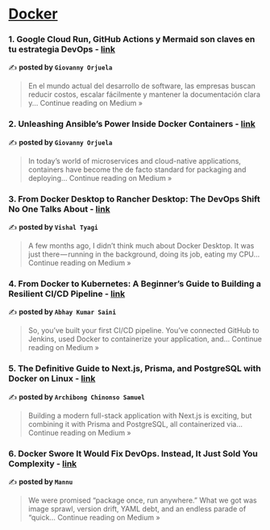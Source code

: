 
<h1><a href=https://medium.com/tag/docker/recommended target="_blank" rel="noopener noreferrer">Docker</a></h1>
<h3>1. Google Cloud Run, GitHub Actions y Mermaid son claves en tu estrategia DevOps - <a href="https://medium.com/@giovannyorjuel2/por-qu%C3%A9-google-cloud-run-github-actions-y-mermaid-son-claves-en-tu-estrategia-devops-a5c123f38915?source=rss------docker-5" target="_blank" rel="noopener noreferrer">link</a></h3>

✍️ **posted by `Giovanny Orjuela`**

<blockquote>En el mundo actual del desarrollo de software, las empresas buscan reducir costos, escalar fácilmente y mantener la documentación clara y…
Continue reading on Medium »</blockquote>

<h3>2. Unleashing Ansible’s Power Inside Docker Containers - <a href="https://medium.com/@giovannyorjuel2/unleashing-ansibles-power-inside-docker-containers-31b8adf6fba5?source=rss------docker-5" target="_blank" rel="noopener noreferrer">link</a></h3>

✍️ **posted by `Giovanny Orjuela`**

<blockquote>In today’s world of microservices and cloud-native applications, containers have become the de facto standard for packaging and deploying…
Continue reading on Medium »</blockquote>

<h3>3. From Docker Desktop to Rancher Desktop: The DevOps Shift No One Talks About - <a href="https://itsvishalt.medium.com/from-docker-desktop-to-rancher-desktop-the-devops-shift-no-one-talks-about-760ff0e5468b?source=rss------docker-5" target="_blank" rel="noopener noreferrer">link</a></h3>

✍️ **posted by `Vishal Tyagi`**

<blockquote>A few months ago, I didn’t think much about Docker Desktop. It was just there — running in the background, doing its job, eating my CPU…
Continue reading on Medium »</blockquote>

<h3>4. From Docker to Kubernetes: A Beginner’s Guide to Building a Resilient CI/CD Pipeline - <a href="https://medium.com/@abhaykumarsaini9982/beyond-docker-run-orchestrating-a-resilient-ci-cd-pipeline-with-jenkins-and-kubernetes-510a28646aad?source=rss------docker-5" target="_blank" rel="noopener noreferrer">link</a></h3>

✍️ **posted by `Abhay Kumar Saini`**

<blockquote>So, you’ve built your first CI/CD pipeline. You’ve connected GitHub to Jenkins, used Docker to containerize your application, and…
Continue reading on Medium »</blockquote>

<h3>5. The Definitive Guide to Next.js, Prisma, and PostgreSQL with Docker on Linux - <a href="https://medium.com/@archibong.chinonso.samuel/the-definitive-guide-to-next-js-prisma-and-postgresql-with-docker-on-linux-d49d9165bf0d?source=rss------docker-5" target="_blank" rel="noopener noreferrer">link</a></h3>

✍️ **posted by `Archibong Chinonso Samuel`**

<blockquote>Building a modern full-stack application with Next.js is exciting, but combining it with Prisma and PostgreSQL, all containerized via…
Continue reading on Medium »</blockquote>

<h3>6. Docker Swore It Would Fix DevOps. Instead, It Just Sold You Complexity - <a href="https://medium.com/@think-better-daily/docker-swore-it-would-fix-devops-instead-it-just-sold-you-complexity-5e0d20f2d863?source=rss------docker-5" target="_blank" rel="noopener noreferrer">link</a></h3>

✍️ **posted by `Mannu`**

<blockquote>We were promised “package once, run anywhere.” What we got was image sprawl, version drift, YAML debt, and an endless parade of “quick…
Continue reading on Medium »</blockquote>

